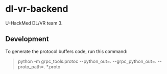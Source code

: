 # dl-vr-backend
U-HackMed DL/VR team 3.

## Development

To generate the protocol buffers code, run this command:

> python -m grpc_tools.protoc --python_out=. --grpc_python_out=. --proto_path=. *.proto